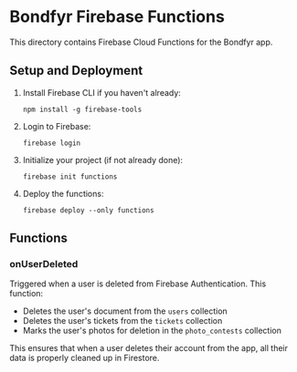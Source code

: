 # Bondfyr Firebase Functions

This directory contains Firebase Cloud Functions for the Bondfyr app.

## Setup and Deployment

1. Install Firebase CLI if you haven't already:
   ```
   npm install -g firebase-tools
   ```

2. Login to Firebase:
   ```
   firebase login
   ```

3. Initialize your project (if not already done):
   ```
   firebase init functions
   ```

4. Deploy the functions:
   ```
   firebase deploy --only functions
   ```

## Functions

### onUserDeleted
Triggered when a user is deleted from Firebase Authentication. This function:
- Deletes the user's document from the `users` collection
- Deletes the user's tickets from the `tickets` collection
- Marks the user's photos for deletion in the `photo_contests` collection

This ensures that when a user deletes their account from the app, all their data is properly cleaned up in Firestore. 